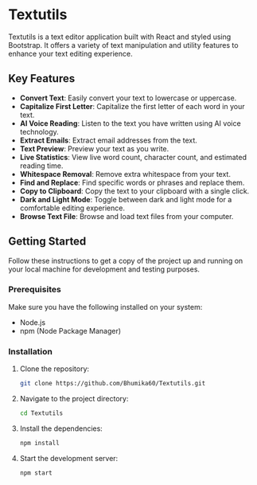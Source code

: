 # Textutils

Textutils is a text editor application built with React and styled using Bootstrap. It offers a variety of text manipulation and utility features to enhance your text editing experience.

## Key Features

- **Convert Text**: Easily convert your text to lowercase or uppercase.
- **Capitalize First Letter**: Capitalize the first letter of each word in your text.
- **AI Voice Reading**: Listen to the text you have written using AI voice technology.
- **Extract Emails**: Extract email addresses from the text.
- **Text Preview**: Preview your text as you write.
- **Live Statistics**: View live word count, character count, and estimated reading time.
- **Whitespace Removal**: Remove extra whitespace from your text.
- **Find and Replace**: Find specific words or phrases and replace them.
- **Copy to Clipboard**: Copy the text to your clipboard with a single click.
- **Dark and Light Mode**: Toggle between dark and light mode for a comfortable editing experience.
- **Browse Text File**: Browse and load text files from your computer.

## Getting Started

Follow these instructions to get a copy of the project up and running on your local machine for development and testing purposes.

### Prerequisites

Make sure you have the following installed on your system:

- Node.js
- npm (Node Package Manager)

### Installation

1. Clone the repository:

   ```bash
   git clone https://github.com/Bhumika60/Textutils.git
   
2. Navigate to the project directory:

   ```bash
   cd Textutils
   
3. Install the dependencies:
   ```bash
   npm install
   
4. Start the development server:
   ```bash
   npm start


   

